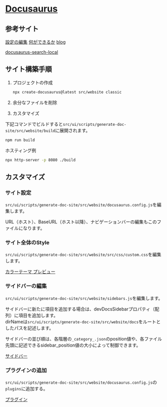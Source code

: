 # [Docusaurus](https://docusaurus.io/)

## 参考サイト

[設定の編集](https://engineerblog.mynavi.jp/technology/make_doc_md/)
[何ができるか](https://zenn.dev/ningensei848/articles/docusaurus_intro)
[blog](https://griponminds.jp/blog/docusaurus-01/)

[docusaurus-search-local](https://github.com/easyops-cn/docusaurus-search-local)

## サイト構築手順

1. プロジェクトの作成

    ```sh
    npx create-docusaurus@latest src/website classic
    ```

2. 余分なファイルを削除
3. カスタマイズ

下記コマンドでビルドすると`src/ui/scripts/generate-doc-site/src/website/build`に展開されます。

```sh
npm run build
```

ホスティング例

```sh
npx http-server -p 8080 ./build
```

## カスタマイズ

### サイト設定

`src/ui/scripts/generate-doc-site/src/website/docusaurus.config.js`を編集します。

URL（ホスト）、BaseURL（ホスト以降）、ナビゲーションバーの編集もこのファイルになります。

### サイト全体のStyle

`src/ui/scripts/generate-doc-site/src/website/src/css/custom.css`を編集します。

[カラーテーマ プレビュー](https://docusaurus.io/docs/styling-layout#styling-your-site-with-infima)

### サイドバーの編集

`src/ui/scripts/generate-doc-site/src/website/sidebars.js`を編集します。

サイドバーに新たに項目を追加する場合は、devDocsSidebarプロパティ（配列）に項目を追加します。  
dirNameは`src/ui/scripts/generate-doc-site/src/website/docs`をルートとしたパスを記述します。

サイドバーの並び順は、各階層の`_category_.json`のposition値や、各ファイル先頭に記述できるsidebar_position値の大小によって制御できます。

[サイドバー](https://docusaurus.io/docs/sidebar)

### プラグインの追加

`src/ui/scripts/generate-doc-site/src/website/docusaurus.config.js`の`plugins`に追加する。

[プラグイン](https://docusaurus.io/docs/advanced/plugins)
